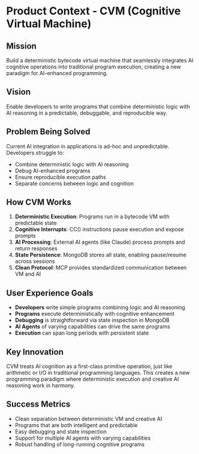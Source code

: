 # Product Context - CVM (Cognitive Virtual Machine)

## Mission
Build a deterministic bytecode virtual machine that seamlessly integrates AI cognitive operations into traditional program execution, creating a new paradigm for AI-enhanced programming.

## Vision
Enable developers to write programs that combine deterministic logic with AI reasoning in a predictable, debuggable, and reproducible way.

## Problem Being Solved
Current AI integration in applications is ad-hoc and unpredictable. Developers struggle to:
- Combine deterministic logic with AI reasoning
- Debug AI-enhanced programs
- Ensure reproducible execution paths
- Separate concerns between logic and cognition

## How CVM Works
1. **Deterministic Execution**: Programs run in a bytecode VM with predictable state
2. **Cognitive Interrupts**: CC() instructions pause execution and expose prompts
3. **AI Processing**: External AI agents (like Claude) process prompts and return responses
4. **State Persistence**: MongoDB stores all state, enabling pause/resume across sessions
5. **Clean Protocol**: MCP provides standardized communication between VM and AI

## User Experience Goals
- **Developers** write simple programs combining logic and AI reasoning
- **Programs** execute deterministically with cognitive enhancement
- **Debugging** is straightforward via state inspection in MongoDB
- **AI Agents** of varying capabilities can drive the same programs
- **Execution** can span long periods with persistent state

## Key Innovation
CVM treats AI cognition as a first-class primitive operation, just like arithmetic or I/O in traditional programming languages. This creates a new programming paradigm where deterministic execution and creative AI reasoning work in harmony.

## Success Metrics
- Clean separation between deterministic VM and creative AI
- Programs that are both intelligent and predictable
- Easy debugging and state inspection
- Support for multiple AI agents with varying capabilities
- Robust handling of long-running cognitive programs